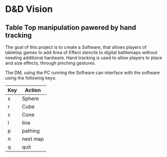 # D&D Vision
## Table Top manipulation pawered by hand tracking

The goal of this project is to create a Software, that allows players of tabletop games to add Area of Effect stencils to digital battlemaps without needing additional hardware.
Hand tracking is used to allow players to place and size effects, through pinching gestures.

The DM, using the PC running the Software can interface with the software using the following keys:

| Key | Action |
|-----|--------|
| s   | Sphere |
| r   | Cube   |
| c   | Cone   |
| l   | line   |
| p   | pathing |
| n   | next map |
| q   | quit |
